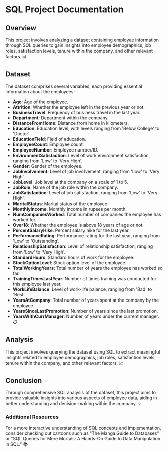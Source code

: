 # SQL Project Documentation

## Overview
This project involves analyzing a dataset containing employee information through SQL queries to gain insights into employee demographics, job roles, satisfaction levels, tenure within the company, and other relevant factors. 📊

## Dataset
The dataset comprises several variables, each providing essential information about the employees:

- **Age**: Age of the employee.
- **Attrition**: Whether the employee left in the previous year or not.
- **BusinessTravel**: Frequency of business travel in the last year.
- **Department**: Department within the company.
- **DistanceFromHome**: Distance from home in kilometers.
- **Education**: Education level, with levels ranging from 'Below College' to 'Doctor'.
- **EducationField**: Field of education.
- **EmployeeCount**: Employee count.
- **EmployeeNumber**: Employee number/ID.
- **EnvironmentSatisfaction**: Level of work environment satisfaction, ranging from 'Low' to 'Very High'.
- **Gender**: Gender of the employee.
- **JobInvolvement**: Level of job involvement, ranging from 'Low' to 'Very High'.
- **JobLevel**: Job level at the company on a scale of 1 to 5.
- **JobRole**: Name of the job role within the company.
- **JobSatisfaction**: Level of job satisfaction, ranging from 'Low' to 'Very High'.
- **MaritalStatus**: Marital status of the employee.
- **MonthlyIncome**: Monthly income in rupees per month.
- **NumCompaniesWorked**: Total number of companies the employee has worked for.
- **Over18**: Whether the employee is above 18 years of age or not.
- **PercentSalaryHike**: Percent salary hike for the last year.
- **PerformanceRating**: Performance rating for the last year, ranging from 'Low' to 'Outstanding'.
- **RelationshipSatisfaction**: Level of relationship satisfaction, ranging from 'Low' to 'Very High'.
- **StandardHours**: Standard hours of work for the employee.
- **StockOptionLevel**: Stock option level of the employee.
- **TotalWorkingYears**: Total number of years the employee has worked so far.
- **TrainingTimesLastYear**: Number of times training was conducted for this employee last year.
- **WorkLifeBalance**: Level of work-life balance, ranging from 'Bad' to 'Best'.
- **YearsAtCompany**: Total number of years spent at the company by the employee.
- **YearsSinceLastPromotion**: Number of years since the last promotion.
- **YearsWithCurrManager**: Number of years under the current manager. 📋

## Analysis
This project involves querying the dataset using SQL to extract meaningful insights related to employee demographics, job roles, satisfaction levels, tenure within the company, and other relevant factors. 📈

## Conclusion
Through comprehensive SQL analysis of the dataset, this project aims to provide valuable insights into various aspects of employee data, aiding in better understanding and decision-making within the company. 💡

### Additional Resources
For a more interactive understanding of SQL concepts and implementation, consider checking out cartoons such as "The Manga Guide to Databases" or "SQL Queries for Mere Mortals: A Hands-On Guide to Data Manipulation in SQL." 📚

